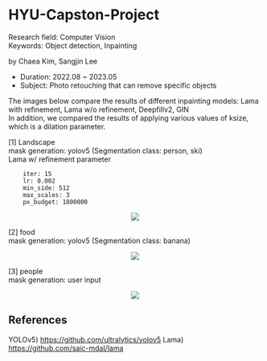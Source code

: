 # HYU-Capston-Project
Research field: Computer Vision  
Keywords: Object detection, Inpainting

by Chaea Kim, Sangjin Lee

- Duration: 2022.08 ~ 2023.05  
- Subject: Photo retouching that can remove specific objects

The images below compare the results of different inpainting models: Lama with refinement, Lama w/o refinement, Deepfillv2, GIN  
In addition, we compared the results of applying various values ​​of ksize, which is a dilation parameter.

[1] Landscape  
mask generation: yolov5 (Segmentation class: person, ski)  
Lama w/ refinement parameter
```
    iter: 15
    lr: 0.002
    min_side: 512
    max_scales: 3
    px_budget: 1800000
```
<p align="center">
  <img src="https://github.com/2018007956/HYU-Capstone-Project/assets/48304130/b9c846d9-6b54-48d9-905c-5b13f9dfdd15" weight="200">

<p align="left">
[2] food</br>
mask generation: yolov5 (Segmentation class: banana)
<p align="center">
  <img src="https://github.com/2018007956/HYU-Capstone-Project/assets/48304130/141aa3a2-4d80-4125-a08e-a2064588adbe" weight="400">

<p align="left">
[3] people</br>
mask generation: user input 
<p align="center">
<img src="https://github.com/2018007956/HYU-Capstone-Project/assets/48304130/45222cb4-67f2-41b8-9626-3a30722839d5" weight="500">


## References
YOLOv5) https://github.com/ultralytics/yolov5
Lama) https://github.com/saic-mdal/lama

